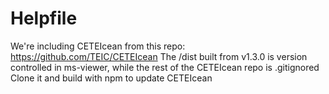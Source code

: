 # Helpfile
We're including CETEIcean from this repo: https://github.com/TEIC/CETEIcean
The /dist built from v1.3.0 is version controlled in ms-viewer, while the rest of the CETEIcean repo is .gitignored
Clone it and build with npm to update CETEIcean
